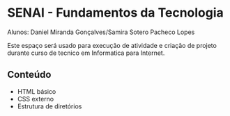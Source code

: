 # SENAI - Fundamentos da Tecnologia

Alunos: Daniel Miranda Gonçalves/Samira Sotero Pacheco Lopes

Este espaço será usado para execução de atividade e criação de projeto durante curso de tecnico em Informatica para Internet.

## Conteúdo
- HTML básico
- CSS externo
- Estrutura de diretórios